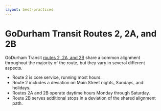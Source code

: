 ```yaml
---
layout: best-practices
---
```


# GoDurham Transit Routes 2, 2A, and 2B

GoDurham Transit [routes 2, 2A, and 2B](http://admin.gotransitnc.org/sites/default/files/godurham/aug2016/Route%202%20PDF%20August%202016.pdf) share a common alignment throughout the majority of the route, but they vary in several different aspects.

  * Route 2 is core service, running most hours.
  * Route 2 includes a deviation on Main Street nights, Sundays, and holidays.
  * Routes 2A and 2B operate daytime hours Monday through Saturday.
  * Route 2B serves additional stops in a deviation of the shared alignment path.